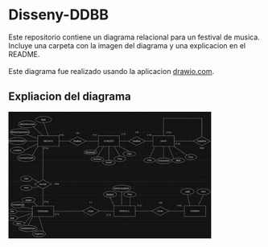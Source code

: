 # Disseny-DDBB

Este repositorio contiene un diagrama relacional para un festival de musica. <br>
Incluye una carpeta con la imagen del diagrama y una explicacion en el README. <br>
<br>
Este diagrama fue realizado usando la aplicacion [drawio.com](https://www.drawio.com/). <br>

## Expliacion del diagrama

<img src="disseny DDBB/Captura de pantalla 2024-11-06 172746.png" alt="Captura diagrama" style="width:80%"><br><br>

